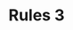 ---
date:  ""
draft: "false"
title: "Rules 3"
terms: ['rules']
cover:
    icons: ""
    image: ""
    video: ""
    anima: ""
---